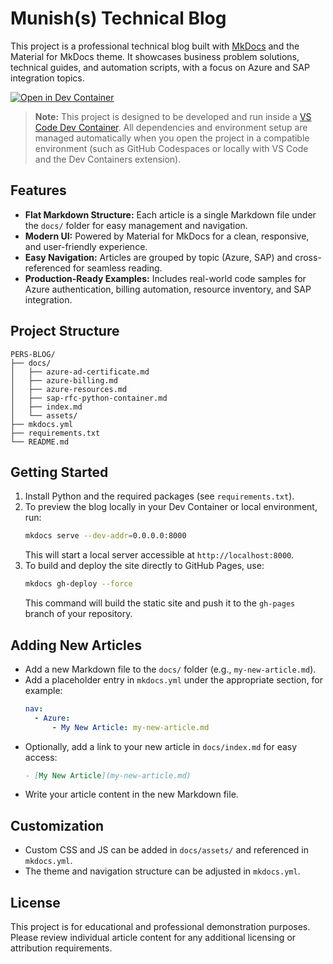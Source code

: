 # Munish(s) Technical Blog

This project is a professional technical blog built with [MkDocs](https://www.mkdocs.org/) and the Material for MkDocs theme. It showcases business problem solutions, technical guides, and automation scripts, with a focus on Azure and SAP integration topics.

[![Open in Dev Container](https://img.shields.io/badge/Open%20in-Dev%20Container-blue?logo=visualstudiocode)](https://aka.ms/vscode-remote/containers)

> **Note:** This project is designed to be developed and run inside a [VS Code Dev Container](https://containers.dev/). All dependencies and environment setup are managed automatically when you open the project in a compatible environment (such as GitHub Codespaces or locally with VS Code and the Dev Containers extension).

## Features
- **Flat Markdown Structure:** Each article is a single Markdown file under the `docs/` folder for easy management and navigation.
- **Modern UI:** Powered by Material for MkDocs for a clean, responsive, and user-friendly experience.
- **Easy Navigation:** Articles are grouped by topic (Azure, SAP) and cross-referenced for seamless reading.
- **Production-Ready Examples:** Includes real-world code samples for Azure authentication, billing automation, resource inventory, and SAP integration.

## Project Structure
```
PERS-BLOG/
├── docs/
│   ├── azure-ad-certificate.md
│   ├── azure-billing.md
│   ├── azure-resources.md
│   ├── sap-rfc-python-container.md
│   ├── index.md
│   └── assets/
├── mkdocs.yml
├── requirements.txt
└── README.md
```

## Getting Started

1. Install Python and the required packages (see `requirements.txt`).
2. To preview the blog locally in your Dev Container or local environment, run:
   ```bash
   mkdocs serve --dev-addr=0.0.0.0:8000
   ```
   This will start a local server accessible at `http://localhost:8000`.
3. To build and deploy the site directly to GitHub Pages, use:
   ```bash
   mkdocs gh-deploy --force
   ```
   This command will build the static site and push it to the `gh-pages` branch of your repository.

## Adding New Articles
- Add a new Markdown file to the `docs/` folder (e.g., `my-new-article.md`).
- Add a placeholder entry in `mkdocs.yml` under the appropriate section, for example:
  ```yaml
  nav:
    - Azure:
        - My New Article: my-new-article.md
  ```
- Optionally, add a link to your new article in `docs/index.md` for easy access:
  ```markdown
  - [My New Article](my-new-article.md)
  ```
- Write your article content in the new Markdown file.

## Customization
- Custom CSS and JS can be added in `docs/assets/` and referenced in `mkdocs.yml`.
- The theme and navigation structure can be adjusted in `mkdocs.yml`.

## License
This project is for educational and professional demonstration purposes. Please review individual article content for any additional licensing or attribution requirements.
